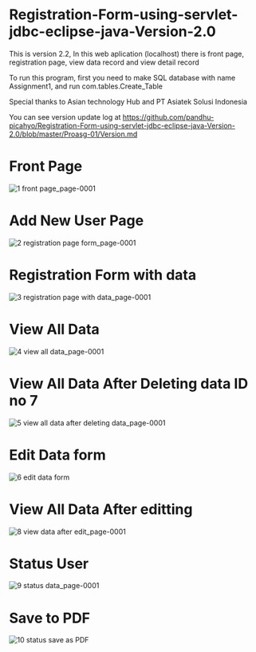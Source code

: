 # Registration-Form-using-servlet-jdbc-eclipse-java-Version-2.0

This is version 2.2, In this web aplication (localhost) there is front page, registration page, view data record and view detail record

To run this program, first you need to make SQL database with name Assignment1, and run com.tables.Create_Table

Special thanks to Asian technology Hub and PT Asiatek Solusi Indonesia

You can see version update log at https://github.com/pandhu-picahyo/Registration-Form-using-servlet-jdbc-eclipse-java-Version-2.0/blob/master/Proasg-01/Version.md

# Front Page
![1 front page_page-0001](https://user-images.githubusercontent.com/117777807/206630293-23414024-082f-4b36-b7e2-049d24850fd3.jpg)

# Add New User Page
![2 registration page form_page-0001](https://user-images.githubusercontent.com/117777807/206630284-cf3c5385-a4cc-46d2-9eeb-184d584742cf.jpg)

# Registration Form with data
![3 registration page with data_page-0001](https://user-images.githubusercontent.com/117777807/206630279-358f8af7-6927-4ed5-9f8f-0fd69cd4a6e2.jpg)

# View All Data
![4 view all data_page-0001](https://user-images.githubusercontent.com/117777807/206630263-54b310f8-6610-4c5f-9b9d-e3aa7afeee79.jpg)

# View All Data After Deleting data ID no 7
![5 view all data after deleting data_page-0001](https://user-images.githubusercontent.com/117777807/206630255-1e231e8f-36a7-4350-ace3-649acc7ddb1b.jpg)

# Edit Data form
![6 edit data form](https://user-images.githubusercontent.com/117777807/206683821-80d204fc-0c7d-4268-8879-615879003307.jpg)

# View All Data After editting
![8 view data after edit_page-0001](https://user-images.githubusercontent.com/117777807/206630230-29d34fa6-5b17-4fa2-a559-53abb70d7385.jpg)

# Status User
![9 status data_page-0001](https://user-images.githubusercontent.com/117777807/206630223-19c8b8b5-f778-4792-aff4-7db72e8f3d36.jpg)

# Save to PDF
![10 status save as PDF](https://user-images.githubusercontent.com/117777807/206630209-7061db62-aaf6-4e1b-96ac-7138764240e2.JPG)
